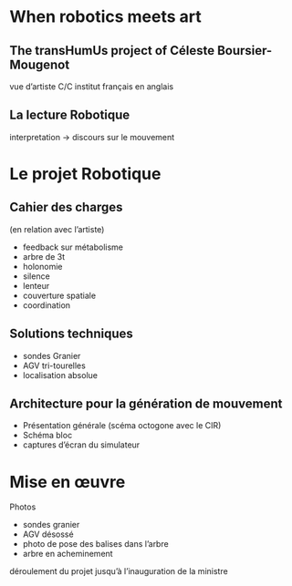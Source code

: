 When robotics meets art
=======================

The transHumUs project of Céleste Boursier-Mougenot
---------------------------------------------------
vue d’artiste
C/C institut français en anglais

La lecture Robotique
--------------------
interpretation → discours sur le mouvement


Le projet Robotique
===================

Cahier des charges
------------------
(en relation avec l’artiste)

* feedback sur métabolisme
* arbre de 3t
* holonomie
* silence
* lenteur
* couverture spatiale
* coordination

Solutions techniques
--------------------

* sondes Granier
* AGV tri-tourelles
* localisation absolue

Architecture pour la génération de mouvement
--------------------------------------------

* Présentation générale (scéma octogone avec le CIR)
* Schéma bloc
* captures d’écran du simulateur


Mise en œuvre
=============
Photos

* sondes granier
* AGV désossé
* photo de pose des balises dans l’arbre
* arbre en acheminement


déroulement du projet
jusqu’à l’inauguration de la ministre
